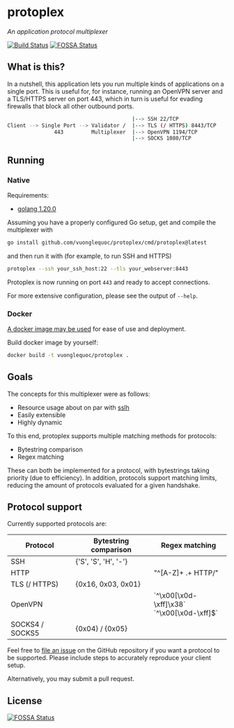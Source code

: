 # protoplex

*An application protocol multiplexer*

[![Build Status](https://jenkins.kinguda.com/buildStatus/icon?job=protoplex)](https://jenkins.kinguda.com/buildStatus/icon?job=protoplex)
[![FOSSA Status](https://app.fossa.com/api/projects/git%2Bgithub.com%2Fvuonglequoc%2Fprotoplex.svg?type=shield)](https://app.fossa.com/projects/git%2Bgithub.com%2Fvuonglequoc%2Fprotoplex?ref=badge_shield)

## What is this?

In a nutshell, this application lets you run multiple kinds of applications
on a single port. This is useful for, for instance, running an OpenVPN server
and a TLS/HTTPS server on port 443, which in turn is useful for evading
firewalls that block all other outbound ports.

```bash
                                        |--> SSH 22/TCP
Client --> Single Port --> Validator /  |--> TLS (/ HTTPS) 8443/TCP
               443         Multiplexer  |--> OpenVPN 1194/TCP
                                        |--> SOCKS 1080/TCP
```

## Running

### Native

Requirements:
* [golang 1.20.0](https://hub.docker.com/_/golang)

Assuming you have a properly configured Go setup, get and compile the multiplexer with

```bash
go install github.com/vuonglequoc/protoplex/cmd/protoplex@latest
```

and then run it with (for example, to run SSH and HTTPS)

```bash
protoplex --ssh your_ssh_host:22 --tls your_webserver:8443
```

Protoplex is now running on port `443` and ready to accept connections.

For more extensive configuration, please see the output of `--help`.

### Docker

[A docker image may be used](https://hub.docker.com/r/vuonglequoc/protoplex)
for ease of use and deployment.

Build docker image by yourself:

```bash
docker build -t vuonglequoc/protoplex .
```

## Goals

The concepts for this multiplexer were as follows:

- Resource usage about on par with [sslh](https://github.com/yrutschle/sslh)
- Easily extensible
- Highly dynamic

To this end, protoplex supports multiple matching methods for protocols:

- Bytestring comparison
- Regex matching

These can both be implemented for a protocol, with bytestrings taking
priority (due to efficiency). In addition, protocols support matching limits,
reducing the amount of protocols evaluated for a given handshake.

## Protocol support

Currently supported protocols are:

| Protocol        | Bytestring comparison | Regex matching           |
| --------------- | --------------------- | ------------------------ |
| SSH             | {'S', 'S', 'H', '-'}  |                          |
| HTTP            |                       | "^[A-Z]+ .+ HTTP/"       |
| TLS (/ HTTPS)   | {0x16, 0x03, 0x01}    |                          |
| OpenVPN         |                       | \`^\x00[\x0d-\xff]\x38\`<br />\`^\x00[\x0d-\xff]$\` |
| SOCKS4 / SOCKS5 | {0x04} / {0x05}       |                          |

Feel free to [file an issue](https://github.com/vuonglequoc/protoplex/issues/new)
on the GitHub repository if you want a protocol to be supported. Please include
steps to accurately reproduce your client setup.

Alternatively, you may submit a pull request.

## License

[![FOSSA Status](https://app.fossa.com/api/projects/git%2Bgithub.com%2Fvuonglequoc%2Fprotoplex.svg?type=large)](https://app.fossa.com/projects/git%2Bgithub.com%2Fvuonglequoc%2Fprotoplex?ref=badge_large)
